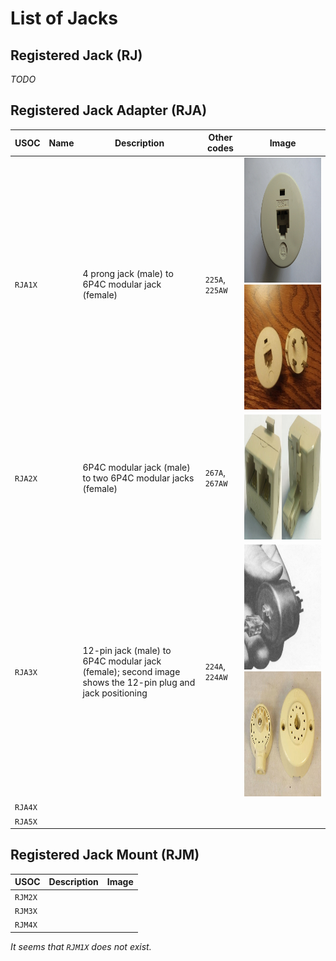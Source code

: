 # List of Jacks

## Registered Jack (RJ)

*TODO*

## Registered Jack Adapter (RJA)

| USOC | Name | Description | Other codes | Image |
| -- | -- | -- | -- | -- |
| `RJA1X` | | 4 prong jack (male) to 6P4C modular jack (female) | `225A`, `225AW` | <img alt="Image of RJA1X" height="200" src="images/RJA1X.png"> <img alt="Image of RJA1X (2)" height="200" src="images/RJA1X-side2.png"> |
| `RJA2X` | | 6P4C modular jack (male) to two 6P4C modular jacks (female) | `267A`, `267AW` | <img alt="Image of RJA2X (Non Official)" height="200" src="images/RJA2X-nonOfficial.png"> |
| `RJA3X` | | 12-pin jack (male) to 6P4C modular jack (female); second image shows the 12-pin plug and jack positioning | `224A`, `224AW` | <img alt="Image of RJA3X" height="200" src="images/RJA3X.png"> <img alt="Image of where RJA3X should fit in (damaged)" height="200" src="images/RJA3X-other-damaged.png"> |
| `RJA4X` | | |
| `RJA5X` | | |

## Registered Jack Mount (RJM)

| USOC | Description | Image |
| -- | -- | -- |
| `RJM2X` | | |
| `RJM3X` | | |
| `RJM4X` | | |

*It seems that `RJM1X` does not exist.*
